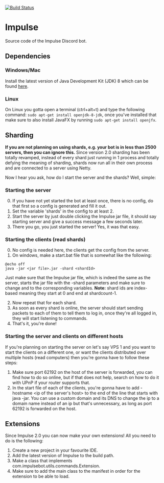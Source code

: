 [![Build Status](https://travis-ci.org/PlanetTeamSpeakk/Impulse.svg?branch=master)](https://travis-ci.org/PlanetTeamSpeakk/Impulse)

# Impulse
Source code of the Impulse Discord bot.

## Dependencies
### Windows/Mac
Install the latest version of Java Development Kit (JDK) 8 which can be found [here](http://www.oracle.com/technetwork/java/javase/downloads/jdk8-downloads-2133151.html).
### Linux
On Linux you gotta open a terminal (ctrl+alt+t) and type the following command: `sudo apt-get install openjdk-8-jdk`, once you've installed that make sure to also install JavaFX by running `sudo apt-get install openjfx`.

## Sharding
**If you are not planning on using shards, e.g. your bot is in less than 2500 servers, then you can ignore this.**
Since version 2.0 sharding has been totally revamped, instead of every shard just running in 1 process and totally defying the meaning of sharding, shards now run all in their own process and are connected to a server using Netty.

Now I hear you ask, how do I start the server and the shards? Well, simple:
### Starting the server
0. If you have not yet started the bot at least once, there is no config, do that first so a config is generated and fill it out.
1. Set the variable 'shards' in the config to at least 2.
2. Start the server by just double clicking the Impulse jar file, it should say starting server and give a success message a few seconds later.
3. There you go, you just started the server! Yes, it was that easy.

### Starting the clients (read shards)
0. No config is needed here, the clients get the config from the server.
1. On windows, make a start.bat file that is somewhat like the following: 
```batch
@echo off
java -jar <jar file>.jar -shard <shardId>
```
  Just make sure that the Impulse jar file, which is indeed the same as the server, starts the jar file with the -shard <shardId> parameters and make sure to change <jar file> and <shardId> to the corresponding variables. **Note:** shard ids are index-based meaning they start at 0 and end at shardcount-1.

2. Now repeat that for each shard.
3. As soon as every shard is online, the server should start sending packets to each of them to tell them to log in, once they're all logged in, they will start listening to commands.
4. That's it, you're done!
  
### Starting the server and clients on different hosts
If you're planning on starting the server on let's say VPS 1 and you want to start the clients on a different one, or want the clients distributed over multiple hosts (read computers) then you're gonna have to follow these steps:
1. Make sure port 62192 on the host of the server is forwarded, you can find how to do so online, but if that does not help, search on how to do it with UPnP if your router supports that.
2. In the start file of each of the clients, you're gonna have to add -hostname <ip of the server's host> to the end of the line that starts with java -jar. You can use a custom domain and its DNS to change the ip to a domain name instead of an ip but that's unnecessary, as long as port 62192 is forwarded on the host.

## Extensions
Since Impulse 2.0 you can now make your own extensions! All you need to do is the following:
1. Create a new project in your favourite IDE.
2. Add the latest version of Impulse to the build path.
3. Make a class that implements com.impulsebot.utils.commands.Extension.
4. Make sure to add the main class to the manifest in order for the extension to be able to load.
